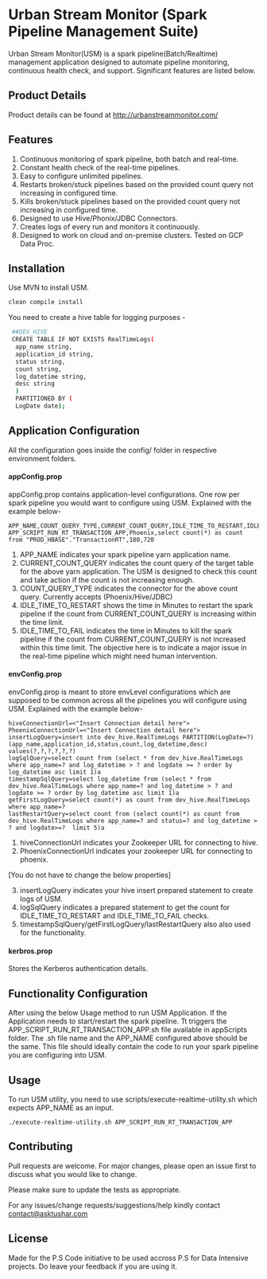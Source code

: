 # Urban Stream Monitor (Spark Pipeline Management Suite)

Urban Stream Monitor(USM) is a spark pipeline(Batch/Realtime) management application designed to automate pipeline monitoring, continuous health check, and support. Significant features are listed below. 

## Product Details
Product details can be found at http://urbanstreammonitor.com/

## Features

1. Continuous monitoring of spark pipeline, both batch and real-time.
2. Constant health check of the real-time pipelines. 
3. Easy to configure unlimited pipelines.
4. Restarts broken/stuck pipelines based on the provided count query not increasing in configured time.
5. Kills broken/stuck pipelines based on the provided count query not increasing in configured time.
6. Designed to use Hive/Phonix/JDBC Connectors.
7. Creates logs of every run and monitors it continuously. 
8. Designed to work on cloud and on-premise clusters. Tested on GCP Data Proc. 


## Installation

Use MVN to install USM.

```bash
clean compile install
```
You need to create a hive table for logging purposes -

```bash
 ##DEV_HIVE
 CREATE TABLE IF NOT EXISTS RealTimeLogs(
  app_name string,
  application_id string,
  status string,
  count string,
  log_datetime string,
  desc string
  )
  PARTITIONED BY (
  LogDate date);
```

## Application Configuration
All the configuration goes inside the config/ folder in respective environment folders.

#### appConfig.prop
appConfig.prop contains application-level configurations. One row per spark pipeline you would want to configure using USM. Explained with the example below-
```
APP_NAME,COUNT_QUERY_TYPE,CURRENT_COUNT_QUERY,IDLE_TIME_TO_RESTART,IDLE_TIME_TO_FAIL
APP_SCRIPT_RUN_RT_TRANSACTION_APP,Phoenix,select count(*) as count from "PROD_HBASE"."TransactionRT",180,720
```
1. APP_NAME indicates your spark pipeline yarn application name.
2. CURRENT_COUNT_QUERY indicates the count query of the target table for the above yarn application. The USM is designed to check this count and take action if the count is not increasing enough.
3. COUNT_QUERY_TYPE indicates the connector for the above count query. Currently accepts (Phoenix/Hive/JDBC)
4. IDLE_TIME_TO_RESTART shows the time in Minutes to restart the spark pipeline if the count from CURRENT_COUNT_QUERY is increasing within the time limit.
5. IDLE_TIME_TO_FAIL indicates the time in Minutes to kill the spark pipeline if the count from CURRENT_COUNT_QUERY is not increased within this time limit. The objective here is to indicate a major issue in the real-time pipeline which might need human intervention. 

#### envConfig.prop
envConfig.prop is meant to store envLevel configurations which are supposed to be common across all the pipelines you will configure using USM. Explained with the example below-

```
hiveConnectionUrl=<"Insert Connection detail here">
PhoenixConnectionUrl=<"Insert Connection detail here">
insertLogQuery=insert into dev_hive.RealTimeLogs PARTITION(LogDate=?) (app_name,application_id,status,count,log_datetime,desc) values(?,?,?,?,?,?)
logSqlQuery=select count from (select * from dev_hive.RealTimeLogs where app_name=? and log_datetime > ? and logdate >= ? order by log_datetime asc limit 1)a
timestampSqlQuery=select log_datetime from (select * from dev_hive.RealTimeLogs where app_name=? and log_datetime > ? and logdate >= ? order by log_datetime asc limit 1)a
getFirstLogQuery=select count(*) as count from dev_hive.RealTimeLogs where app_name=?
lastRestartQuery=select count from (select count(*) as count from dev_hive.RealTimeLogs where app_name=? and status=? and log_datetime > ? and logdate>=?  limit 5)a
```

1. hiveConnectionUrl indicates your Zookeeper URL for connecting to hive.
2. PhoenixConnectionUrl indicates your zookeeper URL for connecting to phoenix.

[You do not have to change the below properties]

3. insertLogQuery indicates your hive insert prepared statement to create logs of USM.
4. logSqlQuery indicates a prepared statement to get the count for IDLE_TIME_TO_RESTART and IDLE_TIME_TO_FAIL checks.
5. timestampSqlQuery/getFirstLogQuery/lastRestartQuery also also used for the functionality.

#### kerbros.prop
Stores the Kerberos authentication details.  

## Functionality Configuration
After using the below Usage method to run USM Application. If the Application needs to start/restart the spark pipeline. Tt triggers the APP_SCRIPT_RUN_RT_TRANSACTION_APP.sh file available in appScripts folder. The .sh file name and the APP_NAME configured above should be the same. This file should ideally contain the code to run your spark pipeline you are configuring into USM.


## Usage
To run USM utility, you need to use scripts/execute-realtime-utility.sh which expects APP_NAME as an input.
 
```
./execute-realtime-utility.sh APP_SCRIPT_RUN_RT_TRANSACTION_APP
```




## Contributing
Pull requests are welcome. For major changes, please open an issue first to discuss what you would like to change.

Please make sure to update the tests as appropriate.

For any issues/change requests/suggestions/help kindly contact contact@asktushar.com

## License
Made for the P.S Code initiative to be used accross P.S for Data Intensive projects. Do leave your feedback if you are using it.
